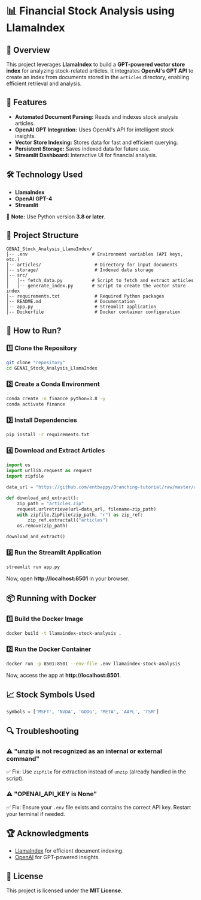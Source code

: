 # 📊 Financial Stock Analysis using LlamaIndex

## 📌 Overview
This project leverages **LlamaIndex** to build a **GPT-powered vector store index** for analyzing stock-related articles. It integrates **OpenAI's GPT API** to create an index from documents stored in the `articles` directory, enabling efficient retrieval and analysis.

## 🚀 Features
- **Automated Document Parsing:** Reads and indexes stock analysis articles.
- **OpenAI GPT Integration:** Uses OpenAI's API for intelligent stock insights.
- **Vector Store Indexing:** Stores data for fast and efficient querying.
- **Persistent Storage:** Saves indexed data for future use.
- **Streamlit Dashboard:** Interactive UI for financial analysis.

## 🛠️ Technology Used
- **LlamaIndex**
- **OpenAI GPT-4**
- **Streamlit**

📌 **Note:** Use Python version **3.8 or later**.

## 📂 Project Structure
```
GENAI_Stock_Analysis_LlamaIndex/
│-- .env                        # Environment variables (API keys, etc.)
│-- articles/                    # Directory for input documents
│-- storage/                     # Indexed data storage
│-- src/
│   │-- fetch_data.py           # Script to fetch and extract articles
│   │-- generate_index.py       # Script to create the vector store index
│-- requirements.txt             # Required Python packages
│-- README.md                    # Documentation
│-- app.py                       # Streamlit application
│-- Dockerfile                   # Docker container configuration
```

## 🚀 How to Run?
### 1️⃣ Clone the Repository
```bash
git clone "repository"
cd GENAI_Stock_Analysis_LlamaIndex
```

### 2️⃣ Create a Conda Environment
```bash
conda create -n finance python=3.8 -y
conda activate finance
```

### 3️⃣ Install Dependencies
```bash
pip install -r requirements.txt
```

### 4️⃣ Download and Extract Articles
```python
import os
import urllib.request as request
import zipfile

data_url = "https://github.com/entbappy/Branching-tutorial/raw/master/articles.zip"

def download_and_extract():
    zip_path = "articles.zip"
    request.urlretrieve(url=data_url, filename=zip_path)
    with zipfile.ZipFile(zip_path, "r") as zip_ref:
        zip_ref.extractall("articles")
    os.remove(zip_path)

download_and_extract()
```

### 5️⃣ Run the Streamlit Application
```bash
streamlit run app.py
```
Now, open **http://localhost:8501** in your browser.

## 📦 Running with Docker
### 1️⃣ Build the Docker Image
```bash
docker build -t llamaindex-stock-analysis .
```

### 2️⃣ Run the Docker Container
```bash
docker run -p 8501:8501 --env-file .env llamaindex-stock-analysis
```
Now, access the app at **http://localhost:8501**.

## 📈 Stock Symbols Used
```python
symbols = ['MSFT', 'NVDA', 'GOOG', 'META', 'AAPL', 'TSM']
```

## 🔍 Troubleshooting
### ⚠️ "unzip is not recognized as an internal or external command"
✅ Fix: Use `zipfile` for extraction instead of `unzip` (already handled in the script).

### ⚠️ "OPENAI_API_KEY is None"
✅ Fix: Ensure your `.env` file exists and contains the correct API key. Restart your terminal if needed.

## 🏆 Acknowledgments
- [LlamaIndex](https://gpt-index.readthedocs.io/en/latest/) for efficient document indexing.
- [OpenAI](https://openai.com) for GPT-powered insights.

## 📜 License
This project is licensed under the **MIT License**.

